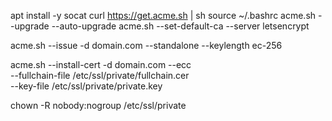 apt install -y socat
curl https://get.acme.sh | sh
source ~/.bashrc
acme.sh --upgrade --auto-upgrade
acme.sh --set-default-ca --server letsencrypt

acme.sh --issue -d domain.com --standalone --keylength ec-256

acme.sh --install-cert -d domain.com --ecc \
--fullchain-file /etc/ssl/private/fullchain.cer \
--key-file /etc/ssl/private/private.key

chown -R nobody:nogroup /etc/ssl/private
